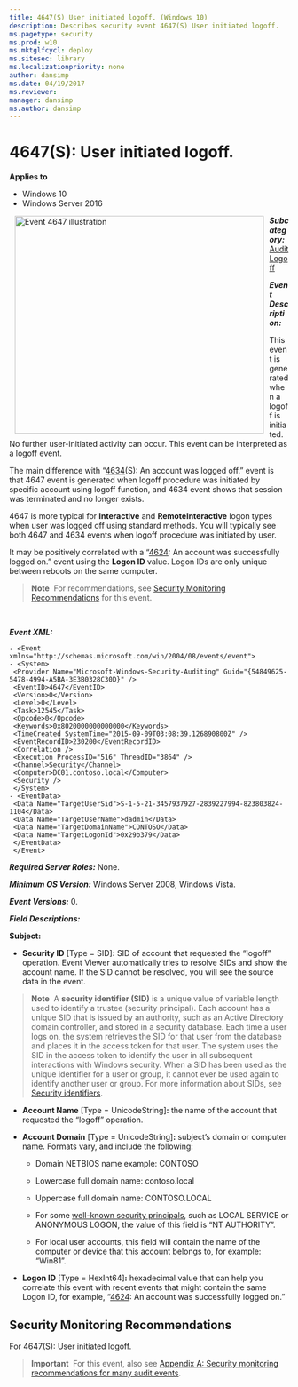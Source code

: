 ```yaml
---
title: 4647(S) User initiated logoff. (Windows 10)
description: Describes security event 4647(S) User initiated logoff.
ms.pagetype: security
ms.prod: w10
ms.mktglfcycl: deploy
ms.sitesec: library
ms.localizationpriority: none
author: dansimp
ms.date: 04/19/2017
ms.reviewer:
manager: dansimp
ms.author: dansimp
---
```


# 4647(S): User initiated logoff.

**Applies to**
-   Windows 10
-   Windows Server 2016


<img src="images/event-4647.png" alt="Event 4647 illustration" width="449" height="392" hspace="10" align="left" />

***Subcategory:***&nbsp;[Audit Logoff](audit-logoff.md)

***Event Description:***

This event is generated when a logoff is initiated. No further user-initiated activity can occur. This event can be interpreted as a logoff event.

The main difference with “[4634](event-4634.md)(S): An account was logged off.” event is that 4647 event is generated when logoff procedure was initiated by specific account using logoff function, and 4634 event shows that session was terminated and no longer exists.

4647 is more typical for **Interactive** and **RemoteInteractive** logon types when user was logged off using standard methods. You will typically see both 4647 and 4634 events when logoff procedure was initiated by user.

It may be positively correlated with a “[4624](event-4624.md): An account was successfully logged on.” event using the **Logon ID** value. Logon IDs are only unique between reboots on the same computer.

> **Note**&nbsp;&nbsp;For recommendations, see [Security Monitoring Recommendations](#security-monitoring-recommendations) for this event.

<br clear="all">

***Event XML:***
```
- <Event xmlns="http://schemas.microsoft.com/win/2004/08/events/event">
- <System>
 <Provider Name="Microsoft-Windows-Security-Auditing" Guid="{54849625-5478-4994-A5BA-3E3B0328C30D}" />
 <EventID>4647</EventID>
 <Version>0</Version>
 <Level>0</Level>
 <Task>12545</Task>
 <Opcode>0</Opcode>
 <Keywords>0x8020000000000000</Keywords>
 <TimeCreated SystemTime="2015-09-09T03:08:39.126890800Z" />
 <EventRecordID>230200</EventRecordID>
 <Correlation />
 <Execution ProcessID="516" ThreadID="3864" />
 <Channel>Security</Channel>
 <Computer>DC01.contoso.local</Computer>
 <Security />
 </System>
- <EventData>
 <Data Name="TargetUserSid">S-1-5-21-3457937927-2839227994-823803824-1104</Data>
 <Data Name="TargetUserName">dadmin</Data>
 <Data Name="TargetDomainName">CONTOSO</Data>
 <Data Name="TargetLogonId">0x29b379</Data>
 </EventData>
 </Event>

```

***Required Server Roles:*** None.

***Minimum OS Version:*** Windows Server 2008, Windows Vista.

***Event Versions:*** 0.

***Field Descriptions:***

**Subject:**

-   **Security ID** \[Type = SID\]**:** SID of account that requested the “logoff” operation. Event Viewer automatically tries to resolve SIDs and show the account name. If the SID cannot be resolved, you will see the source data in the event.

> **Note**&nbsp;&nbsp;A **security identifier (SID)** is a unique value of variable length used to identify a trustee (security principal). Each account has a unique SID that is issued by an authority, such as an Active Directory domain controller, and stored in a security database. Each time a user logs on, the system retrieves the SID for that user from the database and places it in the access token for that user. The system uses the SID in the access token to identify the user in all subsequent interactions with Windows security. When a SID has been used as the unique identifier for a user or group, it cannot ever be used again to identify another user or group. For more information about SIDs, see [Security identifiers](/windows/access-protection/access-control/security-identifiers).

-   **Account Name** \[Type = UnicodeString\]**:** the name of the account that requested the “logoff” operation.

-   **Account Domain** \[Type = UnicodeString\]**:** subject’s domain or computer name. Formats vary, and include the following:

    -   Domain NETBIOS name example: CONTOSO

    -   Lowercase full domain name: contoso.local

    -   Uppercase full domain name: CONTOSO.LOCAL

    -   For some [well-known security principals](https://support.microsoft.com/kb/243330), such as LOCAL SERVICE or ANONYMOUS LOGON, the value of this field is “NT AUTHORITY”.

    -   For local user accounts, this field will contain the name of the computer or device that this account belongs to, for example: “Win81”.

-   **Logon ID** \[Type = HexInt64\]**:** hexadecimal value that can help you correlate this event with recent events that might contain the same Logon ID, for example, “[4624](event-4624.md): An account was successfully logged on.”

## Security Monitoring Recommendations

For 4647(S): User initiated logoff.

> **Important**&nbsp;&nbsp;For this event, also see [Appendix A: Security monitoring recommendations for many audit events](appendix-a-security-monitoring-recommendations-for-many-audit-events.md).

